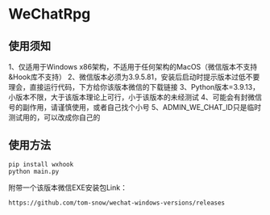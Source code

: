 # WeChatRpg

## 使用须知
1、仅适用于Windows x86架构，不适用于任何架构的MacOS（微信版本不支持&Hook库不支持）
2、微信版本必须为3.9.5.81，安装后启动时提示版本过低不要理会，直接运行代码，下方给你该版本微信的下载链接
3、Python版本=3.9.13，小版本不限，大于该版本理论上可行，小于该版本的未经测试
4、可能会有封微信号的副作用，请谨慎使用，或者自己找个小号
5、ADMIN_WE_CHAT_ID只是临时测试用的，可以改成你自己的

## 使用方法
```shell
pip install wxhook
python main.py
```

附带一个该版本微信EXE安装包Link：

```
https://github.com/tom-snow/wechat-windows-versions/releases
```


